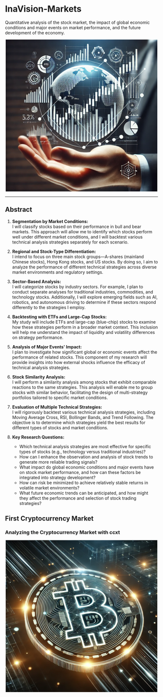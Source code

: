 # InaVision-Markets
Quantitative analysis of the stock market, the impact of global economic conditions and major events on market performance, and the future development of the economy.

<p align="center">
  <img src="./1.jpg" width="500" />
</p>





---
## Abstract

1. **Segmentation by Market Conditions:**  
   I will classify stocks based on their performance in bull and bear markets. This approach will allow me to identify which stocks perform well under different market conditions, and I will backtest various technical analysis strategies separately for each scenario.

2. **Regional and Stock-Type Differentiation:**  
   I intend to focus on three main stock groups—A-shares (mainland Chinese stocks), Hong Kong stocks, and US stocks. By doing so, I aim to analyze the performance of different technical strategies across diverse market environments and regulatory settings.

3. **Sector-Based Analysis:**  
   I will categorize stocks by industry sectors. For example, I plan to conduct separate analyses for traditional industries, commodities, and technology stocks. Additionally, I will explore emerging fields such as AI, robotics, and autonomous driving to determine if these sectors respond differently to the strategies I employ.

4. **Backtesting with ETFs and Large-Cap Stocks:**  
   My study will include ETFs and large-cap (blue-chip) stocks to examine how these strategies perform in a broader market context. This inclusion will help me understand the impact of liquidity and volatility differences on strategy performance.

5. **Analysis of Major Events' Impact:**  
   I plan to investigate how significant global or economic events affect the performance of related stocks. This component of my research will provide insights into how external shocks influence the efficacy of technical analysis strategies.

6. **Stock Similarity Analysis:**  
   I will perform a similarity analysis among stocks that exhibit comparable reactions to the same strategies. This analysis will enable me to group stocks with similar behavior, facilitating the design of multi-strategy portfolios tailored to specific market conditions.

7. **Evaluation of Multiple Technical Strategies:**  
   I will rigorously backtest various technical analysis strategies, including Moving Average Cross, RSI, Bollinger Bands, and Trend Following. The objective is to determine which strategies yield the best results for different types of stocks and market conditions.

8. **Key Research Questions:**  
   - Which technical analysis strategies are most effective for specific types of stocks (e.g., technology versus traditional industries)?  
   - How can I enhance the observation and analysis of stock trends to generate more reliable trading signals?  
   - What impact do global economic conditions and major events have on stock market performance, and how can these factors be integrated into strategy development?  
   - How can risk be minimized to achieve relatively stable returns in volatile market environments?  
   - What future economic trends can be anticipated, and how might they affect the performance and selection of stock trading strategies?
## First Cryptocurrency Market
### Analyzing the Cryptocurrency Market with ccxt

<p align="center">
  <img src="./2.jpg" width="500" />
</p>



